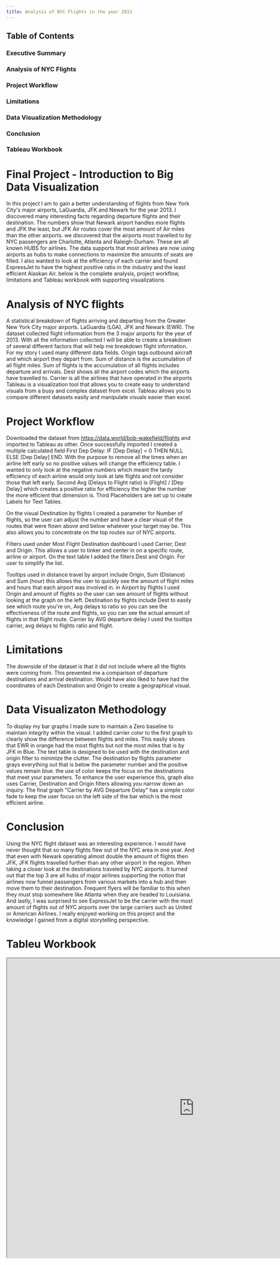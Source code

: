 ```yaml
---
title: Analysis of NYC Flights in the year 2013
---
```

## Table of Contents
### Executive Summary
### Analysis of NYC Flights
### Project Workflow
### Limitations
### Data Visualization Methodology
### Conclusion
### Tableau Workbook

# Final Project - Introduction to Big Data Visualization

  In this project I am to gain a better understanding of flights from New York City's major airports, LaGuardia, JFK and Newark for the year 2013. I discovered many interesting facts regarding departure flights and their destination. The numbers show that Newark airport handles more flights and JFK the least, but JFK Air routes cover the most amount of Air miles than the other airports. we discovered that the airports most travelled to by NYC passengers are Charlotte, Atlanta and Raleigh-Durham. These are all known HUBS for airlines. The data supports that most airlines are now using airports as hubs to make connections to maximize the amounts of seats are filled. I also wanted to look at the efficiency of each carrier and found ExpressJet to have the highest positive ratio in the industry and the least efficient Alaskan Air. below is the complete analysis, project workflow, limitations and Tableau workbook with supporting visualizations. 

# Analysis of NYC flights

  A statistical breakdown of flights arriving and departing from the Greater New York City major airports. LaGuardia (LGA), JFK and Newark (EWR). The dataset collected flight information from the 3 major airports for the year of 2013. With all the information collected I will be able to create a breakdown of several different factors that will help me breakdown flight information. For my story I used many different data fields. Origin tags outbound aircraft and which airport they depart from. Sum of distance is the accumulation of all flight miles. Sum of flights is the accumulation of all flights includes departure and arrivals. Dest shows all the airport codes which the airports have travelled to. Carrier is all the airlines that have operated in the airports Tableau is a visualization tool that allows you to create easy to understand visuals from a busy and complex dataset from excel. Tableau allows you to compare different datasets easily and manipulate visuals easier than excel. 

# Project Workflow

  Downloaded the dataset from https://data.world/bob-wakefield/flights and imported to Tableau as other. Once successfully imported I created a multiple calculated field First Dep Delay:  IF [Dep Delay] < 0 THEN NULL ELSE [Dep Delay] END. With the purpose to remove all the times when an airline left early so no positive values will change the efficiency table. I wanted to only look at the negative numbers which meant the tardy efficiency of each airline would only look at late flights and not consider those that left early. Second Avg (Delays to Flight ratio) is [Flight] / [Dep Delay] which creates a positive ratio for efficiency the higher the number the more efficient that dimension is. Third Placeholders are set up to create Labels for Text Tables. 

  On the visual Destination by flights I created a parameter for Number of flights, so the user can adjust the number and have a clear visual of the routes that were flown above and below whatever your target may be. This also allows you to concentrate on the top routes our of NYC airports.

  Filters used under Most Flight Destination dashboard I used Carrier, Dest and Origin. This allows a user to tinker and center in on a specific route, airline or airport. On the text table I added the filters Dest and Origin. For user to simplify the list.

  Tooltips used in distance travel by airport include Origin, Sum (Distance) and Sum (hour) this allows the user to quickly see the amount of flight miles and hours that each airport was involved in. in Airport by flights I used Origin and amount of flights so the user can see amount of flights without looking at the graph on the left. Destination by flights include Dest to easily see which route you're on, Avg delays to ratio so you can see the effectiveness of the route and flights, so you can see the actual amount of flights in that flight route. Carrier by AVG departure delay I used the tooltips carrier, avg delays to flights ratio and flight.

# Limitations

  The downside of the dataset is that it did not include where all the flights were coming from. This prevented me a comparison of departure destinations and arrival destination. Would have also liked to have had the coordinates of each Destination and Origin to create a geographical visual.
  
# Data Visualizaton Methodology
  To display my bar graphs I made sure to maintain a Zero baseline to maintain integrity within the visual. I added carrier color to the first graph to clearly show the difference between flights and miles. This easily shows that EWR in orange had the most flights but not the most miles that is by JFK in Blue. The text table is designed to be used with the destination and origin filter to minimize the clutter. The destination by flights parameter grays everything out that is below the parameter number and the positive values remain blue. the use of color keeps the focus on the destinations that meet your parameters. To enhance the user experience this, graph also uses Carrier, Destination and Origin filters allowing you narrow down an inquiry. The final graph "Carrier by AVG Departure Delay" has a simple color fade to keep the user focus on the left side of the bar which is the most efficient airline.     

# Conclusion
  Using the NYC flight dataset was an interesting experience. I would have never thought that so many flights flew out of the NYC area in one year. And that even with Newark operating almost double the amount of flights then JFK, JFK flights travelled further than any other airport in the region. When taking a closer look at the destinations traveled by NYC airports. It turned out that the top 3 are all hubs of major airlines supporting the notion that airlines now funnel passengers from various markets into a hub and then move them to their destination. Frequent flyers will be familiar to this when they must stop somewhere like Atlanta when they are headed to Louisiana. And lastly, I was surprised to see ExpressJet to be the carrier with the most amount of flights out of NYC airports over the large carriers such as United or American Airlines. I really enjoyed working on this project and the knowledge I gained from a digital storytelling perspective. 


# Tableu Workbook

<iframe src = "https://public.tableau.com/views/AnalysisofNYCFlights/MostEffecientAirline?:embed=y&:display_count=yes" width="1000" height="800"></iframe>
